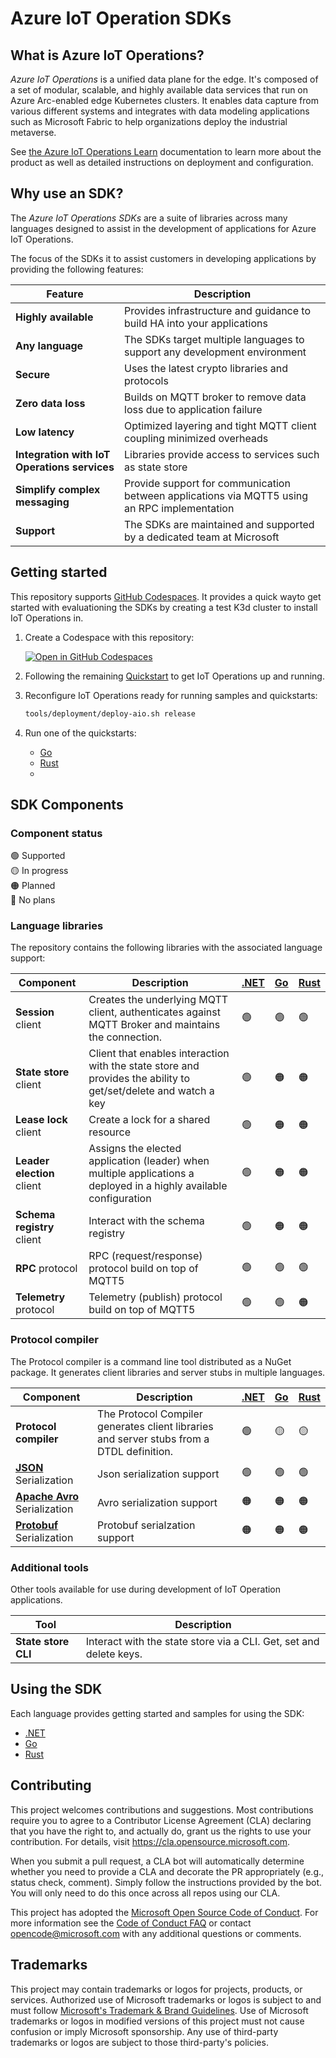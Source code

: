 # Azure IoT Operation SDKs

## What is Azure IoT Operations?

*Azure IoT Operations* is a unified data plane for the edge. It's composed of a set of modular, scalable, and highly available data services that run on Azure Arc-enabled edge Kubernetes clusters. It enables data capture from various different systems and integrates with data modeling applications such as Microsoft Fabric to help organizations deploy the industrial metaverse.

See [the Azure IoT Operations Learn](https://learn.microsoft.com/azure/iot-operations/) documentation to learn more about the product as well as detailed instructions on deployment and configuration.

## Why use an SDK?

The *Azure IoT Operations SDKs* are a suite of libraries across many languages designed to assist in the development of applications for Azure IoT Operations.

The focus of the SDKs it to assist customers in developing applications by providing the following features:

| Feature | Description |
|-|-|
| **Highly available** | Provides infrastructure and guidance to build HA into your applications |
| **Any language** | The SDKs target multiple languages to support any development environment |
| **Secure** | Uses the latest crypto libraries and protocols |
| **Zero data loss** | Builds on MQTT broker to remove data loss due to application failure |
| **Low latency** | Optimized layering and tight MQTT client coupling minimized overheads |
| **Integration with IoT Operations services** | Libraries provide access to services such as state store |
| **Simplify complex messaging** | Provide support for communication between applications via MQTT5 using an RPC implementation |
| **Support** | The SDKs are maintained and supported by a dedicated team at Microsoft |

## Getting started

This repository supports [GitHub Codespaces](https://github.com/features/codespaces). It provides a quick wayto get started with evaluationing the SDKs by creating a test K3d cluster to install IoT Operations in.

1. Create a Codespace with this repository:

   [![Open in GitHub Codespaces](https://github.com/codespaces/badge.svg)](https://codespaces.new/Azure/iot-operations-sdks)

1. Following the remaining [Quickstart](https://learn.microsoft.com/azure/iot-operations/get-started-end-to-end-sample/quickstart-deploy) to get IoT Operations up and running.

1. Reconfigure IoT Operations ready for running samples and quickstarts:

   ```bash
   tools/deployment/deploy-aio.sh release
   ```

1. Run one of the quickstarts:
    
    * [Go](./go)
    * [Rust](./rust])
    * 
 

## SDK Components

### Component status

:green_circle: Supported  
:yellow_circle: In progress  
:orange_circle: Planned  
:red_circle: No plans

### Language libraries

The repository contains the following libraries with the associated language support:

| Component | Description | [.NET](./dotnet) | [Go](./go) | [Rust](./rust) |
|-|-|-|-|-|
| **Session** client | Creates the underlying MQTT client, authenticates against MQTT Broker and maintains the connection. | :green_circle: | :green_circle: | :green_circle: |
| **State store** client | Client that enables interaction with the state store and provides the ability to get/set/delete and watch a key | :green_circle: | :orange_circle: | :orange_circle: |
| **Lease lock** client | Create a lock for a shared resource | :green_circle: | :orange_circle: | :orange_circle: |
| **Leader election** client | Assigns the elected application (leader) when multiple applications a deployed in a highly available configuration | :green_circle: | :orange_circle: | :orange_circle: |
| **Schema registry** client | Interact with the schema registry | :green_circle: | :orange_circle: | :orange_circle: |
| **RPC** protocol | RPC (request/response) protocol build on top of MQTT5 | :green_circle: | :green_circle: | :green_circle: |
| **Telemetry** protocol | Telemetry (publish) protocol build on top of MQTT5 | :green_circle: | :green_circle: | :orange_circle: |

### Protocol compiler

The Protocol compiler is a command line tool distributed as a NuGet package. It generates client libraries and server stubs in multiple languages.

| Component | Description | [.NET](./dotnet) | [Go](./go) | [Rust](./rust) |
|-|-|-|-|-|
| **Protocol compiler** | The Protocol Compiler generates client libraries and server stubs from a DTDL definition. | :green_circle: | :yellow_circle:  | :yellow_circle:  |
| [**JSON**](https://www.json.org/) Serialization | Json serialization support | :green_circle: | :green_circle: | :green_circle: |
| [**Apache Avro**](https://avro.apache.org/) Serialization | Avro serialization support | :orange_circle: | :orange_circle: | :orange_circle: |
| [**Protobuf**](https://protobuf.dev/) Serialization | Protobuf serialzation support| :orange_circle: | :orange_circle: | :orange_circle: |

### Additional tools

Other tools available for use during development of IoT Operation applications.

| Tool | Description |
|-|-|
| **State store CLI** | Interact with the state store via a CLI. Get, set and delete keys. |

## Using the SDK

Each language provides getting started and samples for using the SDK:

* [.NET](./dotnet)
* [Go](./go)
* [Rust](./rust)

## Contributing

This project welcomes contributions and suggestions.  Most contributions require you to agree to a
Contributor License Agreement (CLA) declaring that you have the right to, and actually do, grant us
the rights to use your contribution. For details, visit https://cla.opensource.microsoft.com.

When you submit a pull request, a CLA bot will automatically determine whether you need to provide
a CLA and decorate the PR appropriately (e.g., status check, comment). Simply follow the instructions
provided by the bot. You will only need to do this once across all repos using our CLA.

This project has adopted the [Microsoft Open Source Code of Conduct](https://opensource.microsoft.com/codeofconduct/).
For more information see the [Code of Conduct FAQ](https://opensource.microsoft.com/codeofconduct/faq/) or
contact [opencode@microsoft.com](mailto:opencode@microsoft.com) with any additional questions or comments.

## Trademarks

This project may contain trademarks or logos for projects, products, or services. Authorized use of Microsoft 
trademarks or logos is subject to and must follow 
[Microsoft's Trademark & Brand Guidelines](https://www.microsoft.com/en-us/legal/intellectualproperty/trademarks/usage/general).
Use of Microsoft trademarks or logos in modified versions of this project must not cause confusion or imply Microsoft sponsorship.
Any use of third-party trademarks or logos are subject to those third-party's policies.
